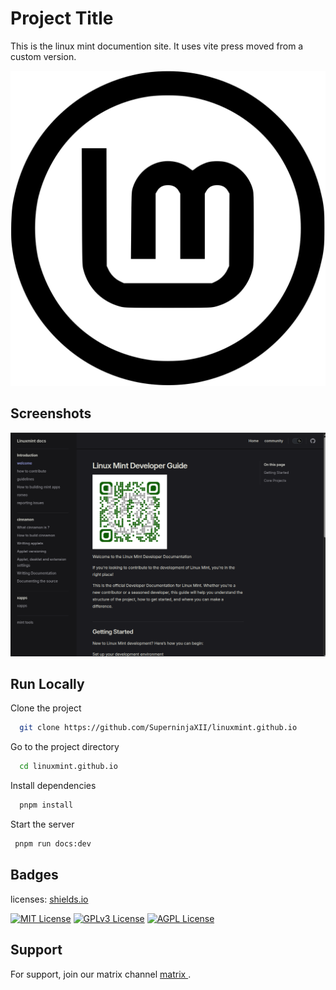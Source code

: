 
# Project Title

This is the linux mint documention site. It uses vite press moved from a custom version.

![Logo](./icons/linux-mint.svg)



## Screenshots

![App Screenshot](./images/screenshot.png)


## Run Locally

Clone the project

```bash
  git clone https://github.com/SuperninjaXII/linuxmint.github.io
```

Go to the project directory

```bash
  cd linuxmint.github.io 
```

Install dependencies

```bash
  pnpm install
```

Start the server

```bash
 pnpm run docs:dev
```


## Badges

licenses: [shields.io](https://shields.io/)

[![MIT License](https://img.shields.io/badge/License-MIT-green.svg)](https://choosealicense.com/licenses/mit/)
[![GPLv3 License](https://img.shields.io/badge/License-GPL%20v3-yellow.svg)](https://opensource.org/licenses/)
[![AGPL License](https://img.shields.io/badge/license-AGPL-blue.svg)](http://www.gnu.org/licenses/agpl-3.0)


## Support

For support,  join our matrix channel [matrix ](https://app.element.io/#/room/#linuxmint-space:matrix.org).

